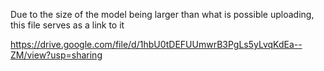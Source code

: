 Due to the size of the model being larger than what is possible uploading, this file serves as a link to it

https://drive.google.com/file/d/1hbU0tDEFUUmwrB3PgLs5yLvqKdEa--ZM/view?usp=sharing
